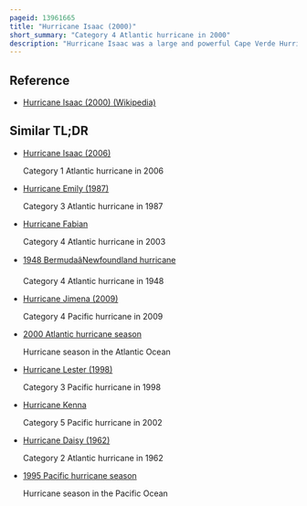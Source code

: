```yaml
---
pageid: 13961665
title: "Hurricane Isaac (2000)"
short_summary: "Category 4 Atlantic hurricane in 2000"
description: "Hurricane Isaac was a large and powerful Cape Verde Hurricane that lasted until late September and early October 2000. Isaac the thirteenth tropical Cyclone 9th named Storm and the fifth Hurricane of the 2000 atlantic Hurricane Season formed on september 21 from a tropical Wave South of Cape Verde. The Depression intensified and was upgraded to tropical Storm Isaac on the following Day. Due to conductive atmospheric Conditions isaac continued to strengthen and on September 23 experienced Hurricane Intensity. On september24 Isaac managed to become a category3 Hurricane before steadily weakening shortly thereafter. By september 26 the Storm had weakened to a Category 1 Hurricane. However, it again encountered favorable Conditions, which caused Isaac to re-intensify."
---
```


## Reference

- [Hurricane Isaac (2000) (Wikipedia)](https://en.wikipedia.org/?curid=13961665)

## Similar TL;DR

- [Hurricane Isaac (2006)](/tldr/en/hurricane-isaac-2006)

  Category 1 Atlantic hurricane in 2006

- [Hurricane Emily (1987)](/tldr/en/hurricane-emily-1987)

  Category 3 Atlantic hurricane in 1987

- [Hurricane Fabian](/tldr/en/hurricane-fabian)

  Category 4 Atlantic hurricane in 2003

- [1948 BermudaâNewfoundland hurricane](/tldr/en/1948-bermudanewfoundland-hurricane)

  Category 4 Atlantic hurricane in 1948

- [Hurricane Jimena (2009)](/tldr/en/hurricane-jimena-2009)

  Category 4 Pacific hurricane in 2009

- [2000 Atlantic hurricane season](/tldr/en/2000-atlantic-hurricane-season)

  Hurricane season in the Atlantic Ocean

- [Hurricane Lester (1998)](/tldr/en/hurricane-lester-1998)

  Category 3 Pacific hurricane in 1998

- [Hurricane Kenna](/tldr/en/hurricane-kenna)

  Category 5 Pacific hurricane in 2002

- [Hurricane Daisy (1962)](/tldr/en/hurricane-daisy-1962)

  Category 2 Atlantic hurricane in 1962

- [1995 Pacific hurricane season](/tldr/en/1995-pacific-hurricane-season)

  Hurricane season in the Pacific Ocean
